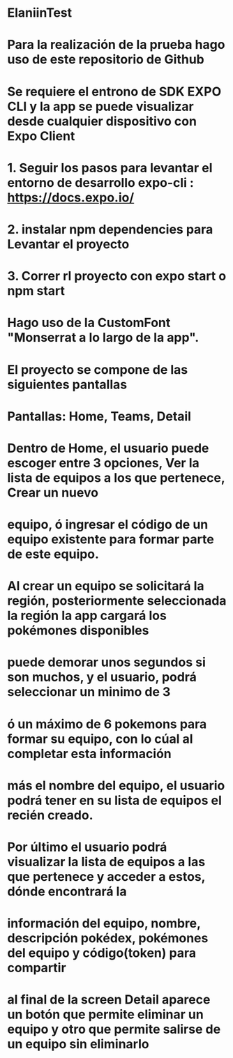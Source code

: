 # ElaniinTest
# Para la realización de la prueba hago uso de este repositorio de Github
# Se requiere el entrono de SDK EXPO CLI y la app se puede visualizar desde cualquier dispositivo con Expo Client
# 1. Seguir los pasos para levantar el entorno de desarrollo expo-cli : https://docs.expo.io/
# 2. instalar npm dependencies para Levantar el proyecto
# 3. Correr rl proyecto con expo start o npm start 
#
# Hago uso de la CustomFont "Monserrat a lo largo de la app".
# El proyecto se compone de las siguientes pantallas
# Pantallas: Home, Teams, Detail
#
# Dentro de Home, el usuario puede escoger entre 3 opciones, Ver la lista de equipos a los que pertenece, Crear un nuevo 
# equipo, ó ingresar el código de un equipo existente para formar parte de este equipo.
# 
# Al crear un equipo se solicitará la región, posteriormente seleccionada la región la app cargará los pokémones disponibles 
# puede demorar unos segundos si son muchos, y el usuario, podrá seleccionar un minimo de 3 
# ó un máximo de 6 pokemons para formar su equipo, con lo cúal al completar esta información
# más el nombre del equipo, el usuario podrá tener en su lista de equipos el recién creado.
# 
# Por último el usuario podrá visualizar la lista de equipos a las que pertenece y acceder a estos, dónde encontrará la 
# información del equipo, nombre, descripción pokédex, pokémones del equipo y código(token) para compartir 
#
# al final de la screen Detail aparece un botón que permite eliminar un equipo y otro que permite salirse de un equipo sin eliminarlo
